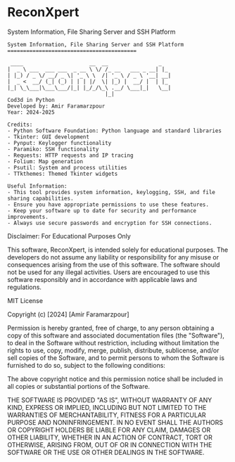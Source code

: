 # ReconXpert
System Information, File Sharing Server and SSH Platform

    System Information, File Sharing Server and SSH Platform
    =========================================
    
     ____                     __  __                _   
    |  _ \ ___  ___ ___  _ __ \ \/ /_ __   ___ _ __| |_ 
    | |_) / _ \/ __/ _ \| '_ \ \  /| '_ \ / _ \ '__| __|
    |  _ <  __/ (_| (_) | | | |/  \| |_) |  __/ |  | |_ 
    |_| \_\___|\___\___/|_| |_/_/\_\ .__/ \___|_|   \__|
                                   |_|                  
    Cod3d in Python
    Developed by: Amir Faramarzpour
    Year: 2024-2025

    Credits:
    - Python Software Foundation: Python language and standard libraries
    - Tkinter: GUI development
    - Pynput: Keylogger functionality
    - Paramiko: SSH functionality
    - Requests: HTTP requests and IP tracing
    - Folium: Map generation
    - Psutil: System and process utilities
    - TTkthemes: Themed Tkinter widgets
    
    Useful Information:
    - This tool provides system information, keylogging, SSH, and file sharing capabilities.
    - Ensure you have appropriate permissions to use these features.
    - Keep your software up to date for security and performance improvements.
    - Always use secure passwords and encryption for SSH connections.




Disclaimer: For Educational Purposes Only

This software, ReconXpert, is intended solely for educational purposes. The developers do not assume any liability or responsibility for any misuse or consequences arising from the use of this software. The software should not be used for any illegal activities. Users are encouraged to use this software responsibly and in accordance with applicable laws and regulations.


MIT License

Copyright (c) [2024] [Amir Faramarzpour]

Permission is hereby granted, free of charge, to any person obtaining a copy
of this software and associated documentation files (the "Software"), to deal
in the Software without restriction, including without limitation the rights
to use, copy, modify, merge, publish, distribute, sublicense, and/or sell
copies of the Software, and to permit persons to whom the Software is
furnished to do so, subject to the following conditions:

The above copyright notice and this permission notice shall be included in all
copies or substantial portions of the Software.

THE SOFTWARE IS PROVIDED "AS IS", WITHOUT WARRANTY OF ANY KIND, EXPRESS OR
IMPLIED, INCLUDING BUT NOT LIMITED TO THE WARRANTIES OF MERCHANTABILITY,
FITNESS FOR A PARTICULAR PURPOSE AND NONINFRINGEMENT. IN NO EVENT SHALL THE
AUTHORS OR COPYRIGHT HOLDERS BE LIABLE FOR ANY CLAIM, DAMAGES OR OTHER
LIABILITY, WHETHER IN AN ACTION OF CONTRACT, TORT OR OTHERWISE, ARISING FROM,
OUT OF OR IN CONNECTION WITH THE SOFTWARE OR THE USE OR OTHER DEALINGS IN THE
SOFTWARE.


